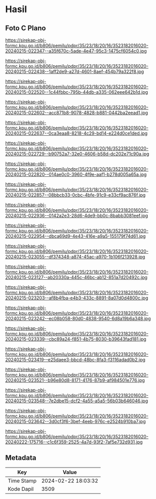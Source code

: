# Hasil

## Foto C Plano

https://sirekap-obj-formc.kpu.go.id/b806/pemilu/pdpr/35/23/18/20/16/3523182016020-20240215-022347--a35f670c-5ade-4e47-95c3-1475cf6054c0.jpg

https://sirekap-obj-formc.kpu.go.id/b806/pemilu/pdpr/35/23/18/20/16/3523182016020-20240215-022438--1aff2de9-a27d-4601-8aef-454b79a322f8.jpg

https://sirekap-obj-formc.kpu.go.id/b806/pemilu/pdpr/35/23/18/20/16/3523182016020-20240215-022520--1c44fbbc-795b-44db-a335-062eee642b1d.jpg

https://sirekap-obj-formc.kpu.go.id/b806/pemilu/pdpr/35/23/18/20/16/3523182016020-20240215-022602--acc871b8-9078-4828-b881-0442ba2eead1.jpg

https://sirekap-obj-formc.kpu.go.id/b806/pemilu/pdpr/35/23/18/20/16/3523182016020-20240215-022637--0ca3eaa8-8218-4c29-bd14-e224d0ce1ded.jpg

https://sirekap-obj-formc.kpu.go.id/b806/pemilu/pdpr/35/23/18/20/16/3523182016020-20240215-022729--b90752a7-32e0-4606-b58d-dc202e71c90a.jpg

https://sirekap-obj-formc.kpu.go.id/b806/pemilu/pdpr/35/23/18/20/16/3523182016020-20240215-022820--014ae0c0-3960-4f9e-aaf1-b278d005a65a.jpg

https://sirekap-obj-formc.kpu.go.id/b806/pemilu/pdpr/35/23/18/20/16/3523182016020-20240215-022857--08bbcb33-0cbc-4bfe-91c9-e33cf9ac876f.jpg

https://sirekap-obj-formc.kpu.go.id/b806/pemilu/pdpr/35/23/18/20/16/3523182016020-20240215-022936--0142a2e3-28d6-4de9-bb0c-8babb3081eef.jpg

https://sirekap-obj-formc.kpu.go.id/b806/pemilu/pdpr/35/23/18/20/16/3523182016020-20240215-022954--dbca69d9-4e43-416e-a9a5-155179f74d61.jpg

https://sirekap-obj-formc.kpu.go.id/b806/pemilu/pdpr/35/23/18/20/16/3523182016020-20240215-023055--df374348-a874-45ac-a970-1b106f213928.jpg

https://sirekap-obj-formc.kpu.go.id/b806/pemilu/pdpr/35/23/18/20/16/3523182016020-20240215-023127--ab20330a-445c-46bc-ab12-851a7d20492c.jpg

https://sirekap-obj-formc.kpu.go.id/b806/pemilu/pdpr/35/23/18/20/16/3523182016020-20240215-023203--af8b4fba-e4b3-433c-8891-8a07d0d4800c.jpg

https://sirekap-obj-formc.kpu.go.id/b806/pemilu/pdpr/35/23/18/20/16/3523182016020-20240215-023242--ec08b058-80d0-4838-9540-6d8a19b6a348.jpg

https://sirekap-obj-formc.kpu.go.id/b806/pemilu/pdpr/35/23/18/20/16/3523182016020-20240215-023339--cbc89a24-f851-4b75-8030-b39643fad181.jpg

https://sirekap-obj-formc.kpu.go.id/b806/pemilu/pdpr/35/23/18/20/16/3523182016020-20240215-023419--e25daee3-bbcd-48bc-8fa3-f3116adad0b2.jpg

https://sirekap-obj-formc.kpu.go.id/b806/pemilu/pdpr/35/23/18/20/16/3523182016020-20240215-023521--b96e80d8-8171-4176-87b9-af984501e776.jpg

https://sirekap-obj-formc.kpu.go.id/b806/pemilu/pdpr/35/23/18/20/16/3523182016020-20240215-023548--7e2dbe15-dcf2-4a55-a5a5-56b03b646046.jpg

https://sirekap-obj-formc.kpu.go.id/b806/pemilu/pdpr/35/23/18/20/16/3523182016020-20240215-023642--3d0cf3f6-3bef-4eeb-976c-e2524b910ba7.jpg

https://sirekap-obj-formc.kpu.go.id/b806/pemilu/pdpr/35/23/18/20/16/3523182016020-20240222-175716--c1c6f359-2525-4a7d-93f2-7af5e732d931.jpg


## Metadata

| Key        | Value               |
| ---------- | ------------------- |
| Time Stamp | 2024-02-22 18:03:32 |
| Kode Dapil | 3509                |



